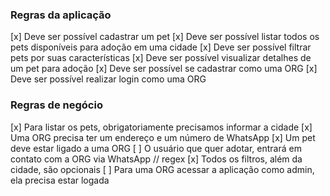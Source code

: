 ### Regras da aplicação

[x] Deve ser possível cadastrar um pet
[x] Deve ser possível listar todos os pets disponíveis para adoção em uma cidade
[x] Deve ser possível filtrar pets por suas características
[x] Deve ser possível visualizar detalhes de um pet para adoção
[x] Deve ser possível se cadastrar como uma ORG
[x] Deve ser possível realizar login como uma ORG

### Regras de negócio

[x] Para listar os pets, obrigatoriamente precisamos informar a cidade
[x] Uma ORG precisa ter um endereço e um número de WhatsApp
[x] Um pet deve estar ligado a uma ORG
[ ] O usuário que quer adotar, entrará em contato com a ORG via WhatsApp // regex
[x] Todos os filtros, além da cidade, são opcionais
[ ] Para uma ORG acessar a aplicação como admin, ela precisa estar logada